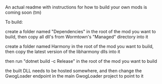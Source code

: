 An actual readme with instructions for how to build your own mods is coming soon (tm)

To build:

create a folder named "Dependencies" in the root of the mod you want to build, then copy all dll's from Wormtown's "Managed" directory into it

create a folder named Harmony in the root of the mod you want to build, then copy the latest version of the libharmony dlls into it

then run "dotnet build -c Release" in the root of the mod you want to build

the built DLL needs to be hosted somewhere, and then change the GwogLoader endpoint in the main GwogLoader project to point to it